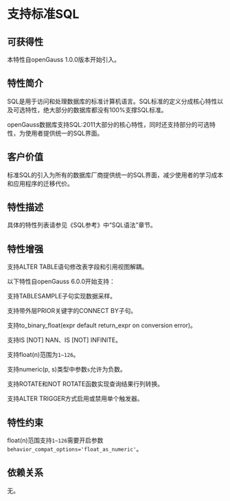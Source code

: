 # 支持标准SQL<a name="ZH-CN_TOPIC_0000001105555114"></a>

## 可获得性<a name="section38134078"></a>

本特性自openGauss 1.0.0版本开始引入。

## 特性简介<a name="section7662382"></a>

SQL是用于访问和处理数据库的标准计算机语言。SQL标准的定义分成核心特性以及可选特性，绝大部分的数据库都没有100%支撑SQL标准。

openGauss数据库支持SQL:2011大部分的核心特性，同时还支持部分的可选特性，为使用者提供统一的SQL界面。

## 客户价值<a name="section1852576"></a>

标准SQL的引入为所有的数据库厂商提供统一的SQL界面，减少使用者的学习成本和应用程序的迁移代价。

## 特性描述<a name="section16673190"></a>

具体的特性列表请参见《SQL参考》中“SQL语法”章节。

## 特性增强<a name="section15840983"></a>

支持ALTER TABLE语句修改表字段和引用视图解耦。

以下特性自openGauss 6.0.0开始支持：

支持TABLESAMPLE子句实现数据采样。

支持带外层PRIOR关键字的CONNECT BY子句。

支持to_binary_float(expr default return_expr on conversion error)。

支持IS [NOT] NAN、IS [NOT] INFINITE。

支持float(n)范围为`1~126`。

支持numeric(p, s)类型中参数`s`允许为负数。

支持ROTATE和NOT ROTATE函数实现查询结果行列转换。

支持ALTER TRIGGER方式启用或禁用单个触发器。

## 特性约束<a name="section06531946143616"></a>

float(n)范围支持`1~126`需要开启参数`behavior_compat_options='float_as_numeric'`。

## 依赖关系<a name="section8351126"></a>

无。

